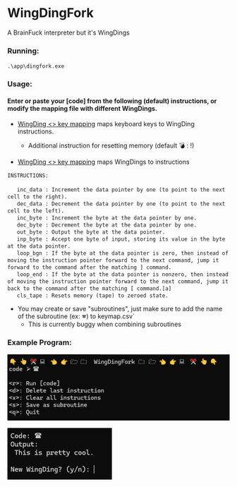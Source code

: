 # WingDingFork
A BrainFuck interpreter but it's WingDings

### Running:
```
.\app\dingfork.exe
```

### Usage:

#### Enter or paste your [code] from the following (default) instructions, or modify the mapping file with different WingDings.

* [WingDing <> key mapping](./dingfork/data/keymap.csv) maps keyboard keys to WingDing instructions.
   * Additional instruction for resetting memory (default 💣 : !)

* [WingDing <> key mapping](./dingfork/data/instructionmap.csv) maps WingDings to instructions
```
INSTRUCTIONS:
   
   inc_data : Increment the data pointer by one (to point to the next cell to the right).
   dec_data : Decrement the data pointer by one (to point to the next cell to the left).
   inc_byte : Increment the byte at the data pointer by one.
   dec_byte : Decrement the byte at the data pointer by one.
   out_byte : Output the byte at the data pointer.
   inp_byte : Accept one byte of input, storing its value in the byte at the data pointer.
   loop_bgn : If the byte at the data pointer is zero, then instead of moving the instruction pointer forward to the next command, jump it forward to the command after the matching ] command.
   loop_end : If the byte at the data pointer is nonzero, then instead of moving the instruction pointer forward to the next command, jump it back to the command after the matching [ command.[a]
   cls_tape : Resets memory (tape) to zeroed state.

```

* You may create or save "subroutines", just make sure to add the name of the subroutine (ex: 🕿) to keymap.csv`
   - This is currently buggy when combining subroutines


### Example Program:

![Example2](./ref/example2.png)


![Example1](./ref/example1.png)
